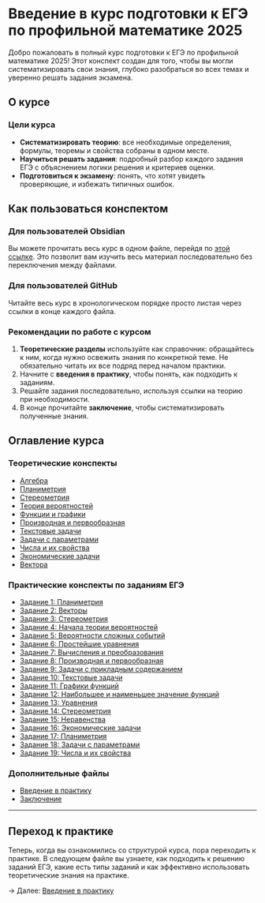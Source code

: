 # Введение в курс подготовки к ЕГЭ по профильной математике 2025

Добро пожаловать в полный курс подготовки к ЕГЭ по профильной математике 2025! Этот конспект создан для того, чтобы вы могли систематизировать свои знания, глубоко разобраться во всех темах и уверенно решать задания экзамена.

## О курсе

### Цели курса
- **Систематизировать теорию**: все необходимые определения, формулы, теоремы и свойства собраны в одном месте.
- **Научиться решать задания**: подробный разбор каждого задания ЕГЭ с объяснением логики решения и критериев оценки.
- **Подготовиться к экзамену**: понять, что хотят увидеть проверяющие, и избежать типичных ошибок.

## Как пользоваться конспектом

### Для пользователей Obsidian
Вы можете прочитать весь курс в одном файле, перейдя по [этой ссылке](ZZ-oglavlenie-dlya-obsidian.md). Это позволит вам изучить весь материал последовательно без переключения между файлами.

### Для пользователей GitHub
Читайте весь курс в хронологическом порядке просто листая через ссылки в конце каждого файла.
### Рекомендации по работе с курсом
1. **Теоретические разделы** используйте как справочник: обращайтесь к ним, когда нужно освежить знания по конкретной теме. Не обязательно читать их все подряд перед началом практики.
2. Начните с **введения в практику**, чтобы понять, как подходить к заданиям.
3. Решайте задания последовательно, используя ссылки на теорию при необходимости.
4. В конце прочитайте **заключение**, чтобы систематизировать полученные знания.

## Оглавление курса

### Теоретические конспекты
- [Алгебра](01-algebra.md)
- [Планиметрия](02-geometriya-planimetriya.md)
- [Стереометрия](03-geometriya-stereometriya.md)
- [Теория вероятностей](04-teoriya-veroyatnostey.md)
- [Функции и графики](05-funkcii-i-grafiki.md)
- [Производная и первообразная](06-proizvodnaya-i-pervoobraznaya.md)
- [Текстовые задачи](07-tekstovye-zadachi.md)
- [Задачи с параметрами](08-zadachi-s-parametrami.md)
- [Числа и их свойства](09-chisla-i-ih-svoystva.md)
- [Экономические задачи](10-ekonomicheskie-zadachi.md)
- [Вектора](11-vektory.md)

### Практические конспекты по заданиям ЕГЭ
- [Задание 1: Планиметрия](T01-zadanie-1.md)
- [Задание 2: Векторы](T02-zadanie-2.md)
- [Задание 3: Стереометрия](T03-zadanie-3.md)
- [Задание 4: Начала теории вероятностей](T04-zadanie-4.md)
- [Задание 5: Вероятности сложных событий](T05-zadanie-5.md)
- [Задание 6: Простейшие уравнения](T06-zadanie-6.md)
- [Задание 7: Вычисления и преобразования](T07-zadanie-7.md)
- [Задание 8: Производная и первообразная](T08-zadanie-8.md)
- [Задание 9: Задачи с прикладным содержанием](T09-zadanie-9.md)
- [Задание 10: Текстовые задачи](T10-zadanie-10.md)
- [Задание 11: Графики функций](T11-zadanie-11.md)
- [Задание 12: Наибольшее и наименьшее значение функций](T12-zadanie-12.md)
- [Задание 13: Уравнения](T13-zadanie-13.md)
- [Задание 14: Стереометрия](T14-zadanie-14.md)
- [Задание 15: Неравенства](T15-zadanie-15.md)
- [Задание 16: Экономические задачи](T16-zadanie-16.md)
- [Задание 17: Планиметрия](T17-zadanie-17.md)
- [Задание 18: Задачи с параметрами](T18-zadanie-18.md)
- [Задание 19: Числа и их свойства](T19-zadanie-19.md)

### Дополнительные файлы
- [Введение в практику](99-vvedenie-v-praktiku.md)
- [Заключение](Z-zaklyuchenie.md)

---

## Переход к практике

Теперь, когда вы ознакомились со структурой курса, пора переходить к практике. В следующем файле вы узнаете, как подходить к решению заданий ЕГЭ, какие есть типы заданий и как эффективно использовать теоретические знания на практике.

→ Далее: [Введение в практику](99-vvedenie-v-praktiku.md)